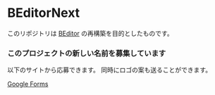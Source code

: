 # BEditorNext

このリポジトリは [BEditor](https://github.com/b-editor/BEditor)
の再構築を目的としたものです。

### このプロジェクトの新しい名前を募集しています
以下のサイトから応募できます。
同時にロゴの案も送ることができます。

[Google Forms](https://docs.google.com/forms/d/e/1FAIpQLSdkwDuxaLf3aQTQMB3eq0BMeuug781u0vI0xN11-c5eSUJeAA/viewform)
